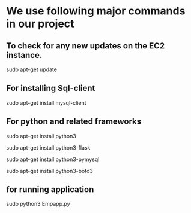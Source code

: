 # We use following major commands in our project 

## To check for any new updates on the EC2 instance. 

sudo apt-get update

## For installing Sql-client
sudo apt-get install mysql-client

## For python and related frameworks

sudo apt-get install python3

sudo apt-get install python3-flask

sudo apt-get install python3-pymysql

sudo apt-get install python3-boto3

## for running application
sudo python3 Empapp.py

